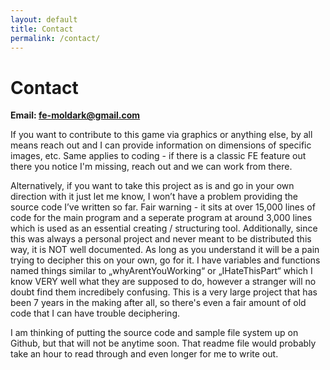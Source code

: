 ```yaml
---
layout: default
title: Contact
permalink: /contact/
---
```


# Contact

**Email: fe-moldark@gmail.com**

If you want to contribute to this game via graphics or anything else, by all means reach out and I can provide information on dimensions of specific images, etc. Same applies to coding - if there is a classic FE feature out there you notice I'm missing, reach out and we can work from there.

Alternatively, if you want to take this project as is and go in your own direction with it just let me know, I won’t have a problem providing the source code I’ve written so far. Fair warning - it sits at over 15,000 lines of code for the main program and a seperate program at around 3,000 lines which is used as an essential creating / structuring tool. Additionally, since this was always a personal project and never meant to be distributed this way, it is NOT well documented. As long as you understand it will be a pain trying to decipher this on your own, go for it. I have variables and functions named things similar to „whyArentYouWorking“ or „IHateThisPart“ which I know VERY well what they are supposed to do, however a stranger will no doubt find them incredibely confusing. This is a very large project that has been 7 years in the making after all, so there's even a fair amount of old code that I can have trouble deciphering.

I am thinking of putting the source code and sample file system up on Github, but that will not be anytime soon. That readme file would probably take an hour to read through and even longer for me to write out.
